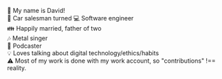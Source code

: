 👋 My name is David!\
🚙 Car salesman turned 💻 Software engineer\
👪 Happily married, father of two\
🎶 Metal singer\
🎤 Podcaster\
💡 Loves talking about digital technology/ethics/habits\
⚠️ Most of my work is done with my work account, so "contributions" !== reality.
